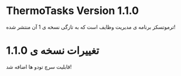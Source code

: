 # ThermoTasks Version 1.1.0

ترموتسکز برنامه ی مدیریت وظایف است که به تازگی نسخه ی 1 آن منتشر شده!

# تغییرات نسخه ی 1.1.0
قابلیت سرچ تودو ها اضافه شد!